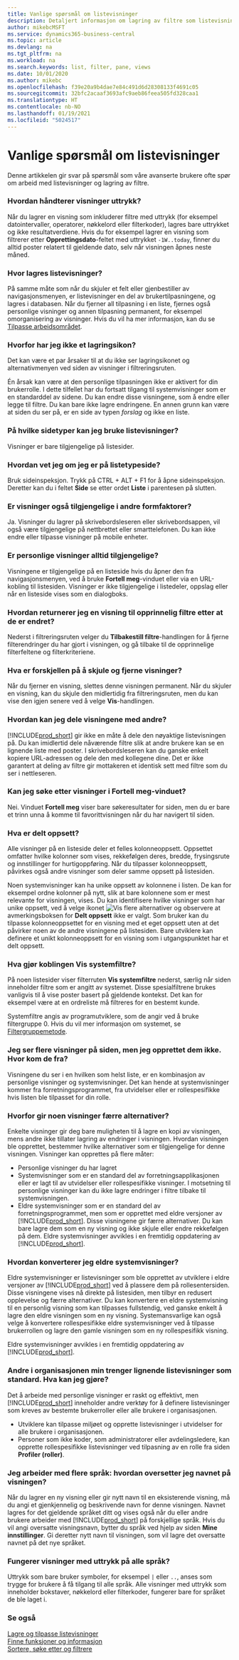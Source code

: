 ```yaml
---
title: Vanlige spørsmål om listevisninger
description: Detaljert informasjon om lagring av filtre som listevisninger.
author: mikebcMSFT
ms.service: dynamics365-business-central
ms.topic: article
ms.devlang: na
ms.tgt_pltfrm: na
ms.workload: na
ms.search.keywords: list, filter, pane, views
ms.date: 10/01/2020
ms.author: mikebc
ms.openlocfilehash: f39e20a9b4dae7e84c491d6d28308133f4691c05
ms.sourcegitcommit: 32bfc2acaaf3693afc9aeb86feea505fd328caa1
ms.translationtype: HT
ms.contentlocale: nb-NO
ms.lasthandoff: 01/19/2021
ms.locfileid: "5024517"
---
```

# <a name="list-views-faq"></a>Vanlige spørsmål om listevisninger
Denne artikkelen gir svar på spørsmål som våre avanserte brukere ofte spør om arbeid med listevisninger og lagring av filtre.  

### <a name="how-do-views-handle-expressions"></a>Hvordan håndterer visninger uttrykk?

Når du lagrer en visning som inkluderer filtre med uttrykk (for eksempel datointervaller, operatorer, nøkkelord eller filterkoder), lagres bare uttrykket og ikke resultatverdiene. Hvis du for eksempel lagrer en visning som filtrerer etter **Opprettingsdato**-feltet med uttrykket `-1W..today`, finner du alltid poster relatert til gjeldende dato, selv når visningen åpnes neste måned.

### <a name="where-are-list-views-saved"></a>Hvor lagres listevisninger?

På samme måte som når du skjuler et felt eller gjenbestiller av navigasjonsmenyen, er listevisninger en del av brukertilpasningene, og lagres i databasen. Når du fjerner all tilpasning i en liste, fjernes også personlige visninger og annen tilpasning permanent, for eksempel omorganisering av visninger. Hvis du vil ha mer informasjon, kan du se [Tilpasse arbeidsområdet](ui-personalization-user.md).

### <a name="why-dont-i-have-a-save-icon"></a><a name="save"></a>Hvorfor har jeg ikke et lagringsikon?

Det kan være et par årsaker til at du ikke ser lagringsikonet og alternativmenyen ved siden av visninger i filtreringsruten.

Én årsak kan være at den personlige tilpasningen ikke er aktivert for din brukerrolle. I dette tilfellet har du fortsatt tilgang til systemvisninger som er en standarddel av sidene. Du kan endre disse visningene, som å endre eller legge til filtre. Du kan bare ikke lagre endringene. En annen grunn kan være at siden du ser på, er en side av typen *forslag* og ikke en liste.

### <a name="on-which-page-types-can-i-use-list-views"></a>På hvilke sidetyper kan jeg bruke listevisninger?

Visninger er bare tilgjengelige på listesider.

### <a name="how-do-i-know-whether-im-on-list-type-page"></a>Hvordan vet jeg om jeg er på listetypeside?

Bruk sideinspeksjon. Trykk på CTRL + ALT + F1 for å åpne sideinspeksjon. Deretter kan du i feltet **Side** se etter ordet **Liste** i parentesen på slutten.

### <a name="are-views-also-available-on-other-form-factors"></a>Er visninger også tilgjengelige i andre formfaktorer?

Ja. Visninger du lagrer på skrivebordsleseren eller skrivebordsappen, vil også være tilgjengelige på nettbrettet eller smarttelefonen. Du kan ikke endre eller tilpasse visninger på mobile enheter.

### <a name="are-my-personal-views-always-accessible"></a>Er personlige visninger alltid tilgjengelige?

Visningene er tilgjengelige på en listeside hvis du åpner den fra navigasjonsmenyen, ved å bruke **Fortell meg**-vinduet eller via en URL-kobling til listesiden. Visninger er ikke tilgjengelige i listedeler, oppslag eller når en listeside vises som en dialogboks.

### <a name="how-do-i-return-a-view-to-its-original-filters-after-modifying-them"></a>Hvordan returnerer jeg en visning til opprinnelig filtre etter at de er endret?

Nederst i filtreringsruten velger du **Tilbakestill filtre**-handlingen for å fjerne filterendringer du har gjort i visningen, og gå tilbake til de opprinnelige filterfeltene og filterkriteriene.

### <a name="what-is-the-difference-between-hiding-and-removing-views"></a>Hva er forskjellen på å skjule og fjerne visninger?

Når du fjerner en visning, slettes denne visningen permanent. Når du skjuler en visning, kan du skjule den midlertidig fra filtreringsruten, men du kan vise den igjen senere ved å velge **Vis**-handlingen.

### <a name="how-can-i-share-my-views-with-others"></a>Hvordan kan jeg dele visningene med andre?

[!INCLUDE[prod_short](includes/prod_short.md)] gir ikke en måte å dele den nøyaktige listevisningen på. Du kan imidlertid dele nåværende filtre slik at andre brukere kan se en lignende liste med poster. I skrivebordsleseren kan du ganske enkelt kopiere URL-adressen og dele den med kollegene dine. Det er ikke garantert at deling av filtre gir mottakeren et identisk sett med filtre som du ser i nettleseren.

### <a name="can-i-search-for-views-in-the-tell-me-window"></a>Kan jeg søke etter visninger i Fortell meg-vinduet?

Nei. Vinduet **Fortell meg** viser bare søkeresultater for siden, men du er bare et trinn unna å komme til favorittvisningen når du har navigert til siden.

### <a name="what-is-shared-layout"></a>Hva er delt oppsett?

Alle visninger på en listeside deler et felles kolonneoppsett. Oppsettet omfatter hvilke kolonner som vises, rekkefølgen deres, bredde, frysingsrute og innstillinger for hurtigoppføring. Når du tilpasser kolonneoppsett, påvirkes også andre visninger som deler samme oppsett på listesiden.

Noen systemvisninger kan ha unike oppsett av kolonnene i listen. De kan for eksempel ordne kolonner på nytt, slik at bare kolonnene som er mest relevante for visningen, vises. Du kan identifisere hvilke visninger som har unike oppsett, ved å velge ikonet ![Vis flere alternativer](media/show-more-options-icon.png "Vis flere alternativer") og observere at avmerkingsboksen for **Delt oppsett** ikke er valgt. Som bruker kan du tilpasse kolonneoppsettet for en visning med et eget oppsett uten at det påvirker noen av de andre visningene på listesiden. Bare utviklere kan definere et unikt kolonneoppsett for en visning som i utgangspunktet har et delt oppsett.

### <a name="what-does-the-show-system-filters-link-do"></a>Hva gjør koblingen Vis systemfiltre?

På noen listesider viser filterruten **Vis systemfiltre** nederst, særlig når siden inneholder filtre som er angitt av systemet. Disse spesialfiltrene brukes vanligvis til å vise poster basert på gjeldende kontekst. Det kan for eksempel være at en ordreliste må filtreres for en bestemt kunde.

Systemfiltre angis av programutviklere, som de angir ved å bruke filtergruppe 0. Hvis du vil mer informasjon om systemet, se [Filtergruppemetode](/dynamics365/business-central/dev-itpro/developer/methods-auto/record/record-filtergroup-method).

### <a name="i-see-multiple-views-on-my-page-but-i-didnt-create-them-where-did-they-come-from"></a>Jeg ser flere visninger på siden, men jeg opprettet dem ikke. Hvor kom de fra?

Visningene du ser i en hvilken som helst liste, er en kombinasjon av personlige visninger og systemvisninger. Det kan hende at systemvisninger kommer fra forretningsprogrammet, fra utvidelser eller er rollespesifikke hvis listen ble tilpasset for din rolle.

### <a name="why-do-some-views-provide-fewer-options"></a>Hvorfor gir noen visninger færre alternativer?

Enkelte visninger gir deg bare muligheten til å lagre en kopi av visningen, mens andre ikke tillater lagring av endringer i visningen. Hvordan visningen ble opprettet, bestemmer hvilke alternativer som er tilgjengelige for denne visningen. Visninger kan opprettes på flere måter:

- Personlige visninger du har lagret
- Systemvisninger som er en standard del av forretningsapplikasjonen eller er lagt til av utvidelser eller rollespesifikke visninger. I motsetning til personlige visninger kan du ikke lagre endringer i filtre tilbake til systemvisningen.
- Eldre systemvisninger som er en standard del av forretningsprogrammet, men som er opprettet med eldre versjoner av [!INCLUDE[prod_short](includes/prod_short.md)]. Disse visningene gir færre alternativer. Du kan bare lagre dem som en ny visning og ikke skjule eller endre rekkefølgen på dem. Eldre systemvisninger avvikles i en fremtidig oppdatering av [!INCLUDE[prod_short](includes/prod_short.md)].

### <a name="how-do-i-convert-legacy-system-views"></a>Hvordan konverterer jeg eldre systemvisninger?

Eldre systemvisninger er listevisninger som ble opprettet av utviklere i eldre versjoner av [!INCLUDE[prod_short](includes/prod_short.md)] ved å plassere dem på rollesentersiden. Disse visningene vises nå direkte på listesiden, men tilbyr en redusert opplevelse og færre alternativer. Du kan konvertere en eldre systemvisning til en personlig visning som kan tilpasses fullstendig, ved ganske enkelt å lagre den eldre visningen som en ny visning. Systemansvarlige kan også velge å konvertere rollespesifikke eldre systemvisninger ved å tilpasse brukerrollen og lagre den gamle visningen som en ny rollespesifikk visning.

Eldre systemvisninger avvikles i en fremtidig oppdatering av [!INCLUDE[prod_short](includes/prod_short.md)].

### <a name="others-in-my-organization-need-similar-list-views-as-standard-what-can-i-do"></a>Andre i organisasjonen min trenger lignende listevisninger som standard. Hva kan jeg gjøre?

Det å arbeide med personlige visninger er raskt og effektivt, men [!INCLUDE[prod_short](includes/prod_short.md)] inneholder andre verktøy for å definere listevisninger som kreves av bestemte brukerroller eller alle brukere i organisasjonen.
 - Utviklere kan tilpasse miljøet og opprette listevisninger i utvidelser for alle brukere i organisasjonen.
 - Personer som ikke koder, som administratorer eller avdelingsledere, kan opprette rollespesifikke listevisninger ved tilpasning av en rolle fra siden **Profiler (roller)**.

### <a name="i-work-with-multiple-languages-how-do-i-translate-the-name-of-the-view"></a>Jeg arbeider med flere språk: hvordan oversetter jeg navnet på visningen?

Når du lagrer en ny visning eller gir nytt navn til en eksisterende visning, må du angi et gjenkjennelig og beskrivende navn for denne visningen. Navnet lagres for det gjeldende språket ditt og vises også når du eller andre brukere arbeider med [!INCLUDE[prod_short](includes/prod_short.md)] på forskjellige språk. Hvis du vil angi oversatte visningsnavn, bytter du språk ved hjelp av siden **Mine innstillinger**. Gi deretter nytt navn til visningen, som vil lagre det oversatte navnet på det nye språket.

### <a name="do-views-with-expressions-work-in-all-languages"></a>Fungerer visninger med uttrykk på alle språk?

Uttrykk som bare bruker symboler, for eksempel `|` eller `..`, anses som trygge for brukere å få tilgang til alle språk. Alle visninger med uttrykk som inneholder bokstaver, nøkkelord eller filterkoder, fungerer bare for språket de ble laget i.

### <a name="see-also"></a>Se også

[Lagre og tilpasse listevisninger](ui-views.md)  
[Finne funksjoner og informasjon](ui-search.md)  
[Sortere, søke etter og filtrere](ui-enter-criteria-filters.md)  
